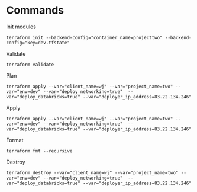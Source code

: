 # Commands

Init modules

    terraform init --backend-config="container_name=projecttwo" --backend-config="key=dev.tfstate"

Validate
    
    terraform validate

Plan

    terraform apply --var="client_name=wj" --var="project_name=two" --var="env=dev" --var="deploy_networking=true"  --var="deploy_databricks=true" --var="deployer_ip_address=83.22.134.246"

Apply

    terraform apply --var="client_name=wj" --var="project_name=two" --var="env=dev" --var="deploy_networking=true"  --var="deploy_databricks=true" --var="deployer_ip_address=83.22.134.246"

Format

    terraform fmt --recursive

Destroy

    terraform destroy --var="client_name=wj" --var="project_name=two" --var="env=dev" --var="deploy_networking=true"  --var="deploy_databricks=true" --var="deployer_ip_address=83.22.134.246"